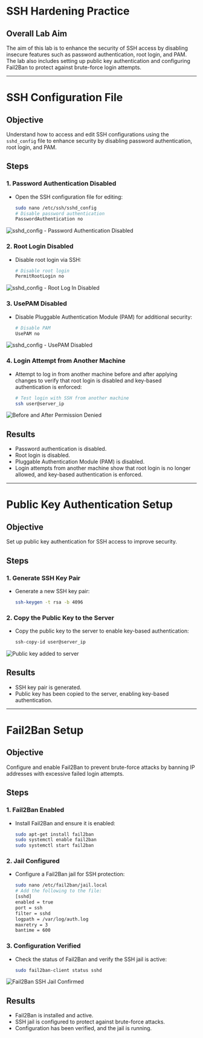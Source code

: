 # SSH Hardening Practice

## Overall Lab Aim
The aim of this lab is to enhance the security of SSH access by disabling insecure features such as password authentication, root login, and PAM. The lab also includes setting up public key authentication and configuring Fail2Ban to protect against brute-force login attempts.

---

# SSH Configuration File 

## Objective
Understand how to access and edit SSH configurations using the `sshd_config` file to enhance security by disabling password authentication, root login, and PAM.

## Steps

### 1. **Password Authentication Disabled**
   - Open the SSH configuration file for editing:
     ```bash
     sudo nano /etc/ssh/sshd_config
     # Disable password authentication
     PasswordAuthentication no
     ```
![sshd_config - Password Authentication Disabled](https://github.com/user-attachments/assets/ac03dc28-7847-4d0a-a242-6395c6ec9989)



### 2. **Root Login Disabled**
   - Disable root login via SSH:
     ```bash
     # Disable root login
     PermitRootLogin no
     ```
![sshd_config - Root Log In Disabled](https://github.com/user-attachments/assets/1b1d1a77-fd46-4746-84b9-5d08928dc7f2)

     

### 3. **UsePAM Disabled**
   - Disable Pluggable Authentication Module (PAM) for additional security:
     ```bash
     # Disable PAM
     UsePAM no
     ```
![sshd_config - UsePAM Disabled](https://github.com/user-attachments/assets/ae7b8d9b-2450-42de-aad7-e9b4a63078e1)

     

### 4. **Login Attempt from Another Machine**
   - Attempt to log in from another machine before and after applying changes to verify that root login is disabled and key-based authentication is enforced:
     ```bash
     # Test login with SSH from another machine
     ssh user@server_ip
     ```
![Before and After  Permission Denied](https://github.com/user-attachments/assets/16d1841e-5889-4a39-80cd-4fbae4826d58)

     

## Results
- Password authentication is disabled.
- Root login is disabled.
- Pluggable Authentication Module (PAM) is disabled.
- Login attempts from another machine show that root login is no longer allowed, and key-based authentication is enforced.

---

# Public Key Authentication Setup

## Objective
Set up public key authentication for SSH access to improve security.

## Steps

### 1. **Generate SSH Key Pair**
   - Generate a new SSH key pair:
     ```bash
     ssh-keygen -t rsa -b 4096
     ```

### 2. **Copy the Public Key to the Server**
   - Copy the public key to the server to enable key-based authentication:
     ```bash
     ssh-copy-id user@server_ip
     ```
![Public key added to server](https://github.com/user-attachments/assets/06f35ee4-1b9f-468f-afbc-61733d976478)


## Results
- SSH key pair is generated.
- Public key has been copied to the server, enabling key-based authentication.

---

# Fail2Ban Setup

## Objective
Configure and enable Fail2Ban to prevent brute-force attacks by banning IP addresses with excessive failed login attempts.

## Steps

### 1. **Fail2Ban Enabled**
   - Install Fail2Ban and ensure it is enabled:
     ```bash
     sudo apt-get install fail2ban
     sudo systemctl enable fail2ban
     sudo systemctl start fail2ban
     ```

### 2. **Jail Configured**
   - Configure a Fail2Ban jail for SSH protection:
     ```bash
     sudo nano /etc/fail2ban/jail.local
     # Add the following to the file:
     [sshd]
     enabled = true
     port = ssh
     filter = sshd
     logpath = /var/log/auth.log
     maxretry = 3
     bantime = 600
     ```

### 3. **Configuration Verified**
   - Check the status of Fail2Ban and verify the SSH jail is active:
     ```bash
     sudo fail2ban-client status sshd
     ```
![Fail2Ban SSH Jail Confirmed](https://github.com/user-attachments/assets/b54da7b9-6168-4a99-9ef4-edcb47ec2233)


## Results
- Fail2Ban is installed and active.
- SSH jail is configured to protect against brute-force attacks.
- Configuration has been verified, and the jail is running.
